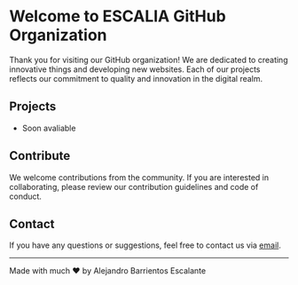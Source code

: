 # Welcome to ESCALIA GitHub Organization

Thank you for visiting our GitHub organization! We are dedicated to creating innovative things and developing new websites. Each of our projects reflects our commitment to quality and innovation in the digital realm.

## Projects

- Soon avaliable

## Contribute

We welcome contributions from the community. If you are interested in collaborating, please review our contribution guidelines and code of conduct.

## Contact

If you have any questions or suggestions, feel free to contact us via [email](mailto:alexalejandro4141@gmail.com).

---

Made with much ❤️ by Alejandro Barrientos Escalante